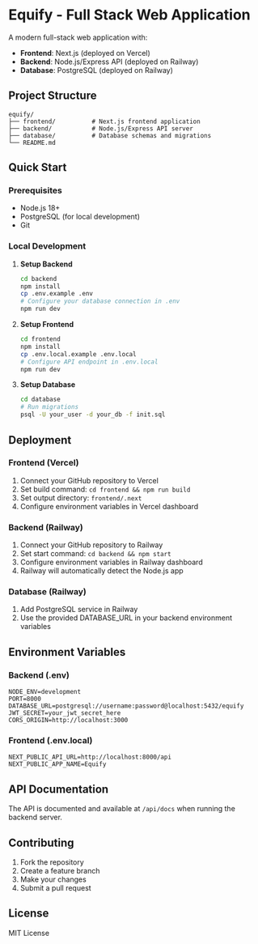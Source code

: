 # Equify - Full Stack Web Application

A modern full-stack web application with:
- **Frontend**: Next.js (deployed on Vercel)
- **Backend**: Node.js/Express API (deployed on Railway)
- **Database**: PostgreSQL (deployed on Railway)

## Project Structure

```
equify/
├── frontend/          # Next.js frontend application
├── backend/           # Node.js/Express API server
├── database/          # Database schemas and migrations
└── README.md
```

## Quick Start

### Prerequisites
- Node.js 18+ 
- PostgreSQL (for local development)
- Git

### Local Development

1. **Setup Backend**
   ```bash
   cd backend
   npm install
   cp .env.example .env
   # Configure your database connection in .env
   npm run dev
   ```

2. **Setup Frontend**
   ```bash
   cd frontend
   npm install
   cp .env.local.example .env.local
   # Configure API endpoint in .env.local
   npm run dev
   ```

3. **Setup Database**
   ```bash
   cd database
   # Run migrations
   psql -U your_user -d your_db -f init.sql
   ```

## Deployment

### Frontend (Vercel)
1. Connect your GitHub repository to Vercel
2. Set build command: `cd frontend && npm run build`
3. Set output directory: `frontend/.next`
4. Configure environment variables in Vercel dashboard

### Backend (Railway)
1. Connect your GitHub repository to Railway
2. Set start command: `cd backend && npm start`
3. Configure environment variables in Railway dashboard
4. Railway will automatically detect the Node.js app

### Database (Railway)
1. Add PostgreSQL service in Railway
2. Use the provided DATABASE_URL in your backend environment variables

## Environment Variables

### Backend (.env)
```
NODE_ENV=development
PORT=8000
DATABASE_URL=postgresql://username:password@localhost:5432/equify
JWT_SECRET=your_jwt_secret_here
CORS_ORIGIN=http://localhost:3000
```

### Frontend (.env.local)
```
NEXT_PUBLIC_API_URL=http://localhost:8000/api
NEXT_PUBLIC_APP_NAME=Equify
```

## API Documentation

The API is documented and available at `/api/docs` when running the backend server.

## Contributing

1. Fork the repository
2. Create a feature branch
3. Make your changes
4. Submit a pull request

## License

MIT License